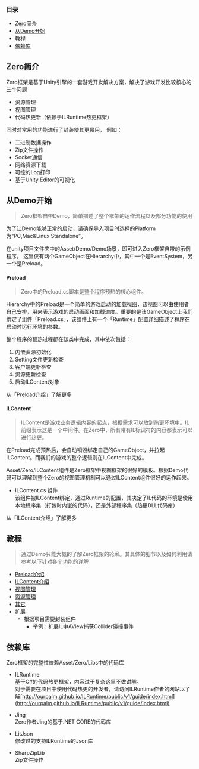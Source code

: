 ### 目录
- [Zero简介](#Zero简介)
- [从Demo开始](#从Demo开始)
- [教程](#教程)
- [依赖库](#依赖库)


## Zero简介

Zero框架是基于Unity引擎的一套游戏开发解决方案，解决了游戏开发比较核心的三个问题
- 资源管理
- 视图管理
- 代码热更新（依赖于ILRuntime热更框架）  

同时对常用的功能进行了封装使其更易用， 例如：
- 二进制数据操作
- Zip文件操作
- Socket通信
- 网络资源下载
- 可控的Log打印
- 基于Unity Editor的可视化
 

## 从Demo开始

>Zero框架自带Demo，简单描述了整个框架的运作流程以及部分功能的使用

为了让Demo能够正常的启动，请确保导入项目时选择的Platform为“PC,Mac&Linux Standalone”。

在unity项目文件夹中的Asset/Demo/Demo场景，即可进入Zero框架自带的示例程序。
这里仅有两个GameObject在Hierarchy中，其中一个是EventSystem，另一个是Preload。

#### Preload

> Zero中的Preload.cs脚本是整个程序预热的核心组件。

Hierarchy中的Preload是一个简单的游戏启动的加载视图，该视图可以由使用者自己安排，用来表示游戏的启动画面和加载进度。重要的是该GameObject上我们绑定了组件「Preload.cs」，该组件上有一个「Runtime」配置详细描述了程序在启动时运行环境的参数。

整个程序的预热过程都在该类中完成，其中依次包括：
1. 内嵌资源初始化
2. Setting文件更新检查
3. 客户端更新检查
4. 资源更新检查
5. 启动ILContent对象

从「Preload介绍」了解更多

#### ILContent

> ILContent是游戏业务逻辑内容的起点，根据需求可以放到热更环境中。IL前缀表示这是一个中间件。在Zero中，所有带有IL标识符的内容都表示可以进行热更。

在Preload完成预热后，会自动销毁绑定自己的GameObject，并拉起ILContent。而我们的游戏的整个逻辑则在ILContent中完成。

Asset/Zero/ILContent组件是Zero框架中视图框架的很好的模板。根据Demo代码可以理解到整个Zero的视图管理机制可以通过ILContent组件很好的运作起来。

- ILContent.cs 组件  
该组件被ILContent绑定，通过Runtime的配置，其决定了IL代码的环境是使用本地程序集（打包时内嵌的代码），还是外部程序集（热更DLL代码库）

从「ILContent介绍」了解更多

## 教程

>通过Demo只能大概的了解Zero框架的轮廓。其具体的细节以及如何利用请参考以下针对各个功能的详解

- [Preload介绍](Preload.md)
- [ILContent介绍](ILContent.md)
- [视图管理](ViewFramework.md)
- [资源管理](ResManager.md)
- [其它](Other.md)
- 扩展
    - 根据项目需要封装组件
        - 举例：扩展IL中AView捕获Collider碰撞事件

## 依赖库

Zero框架的完整性依赖Asset/Zero/Libs中的代码库


- ILRuntime  
基于C#的代码热更框架，内容过于复杂这里不做讲解。  
对于需要在项目中使用代码热更的开发者，请访问ILRuntime作者的网站以了解[http://ourpalm.github.io/ILRuntime/public/v1/guide/index.html](http://ourpalm.github.io/ILRuntime/public/v1/guide/index.html)


- Jing  
Zero作者Jing的基于.NET CORE的代码库


- LitJson  
修改过的支持ILRuntime的Json库


- SharpZipLib  
Zip文件操作
